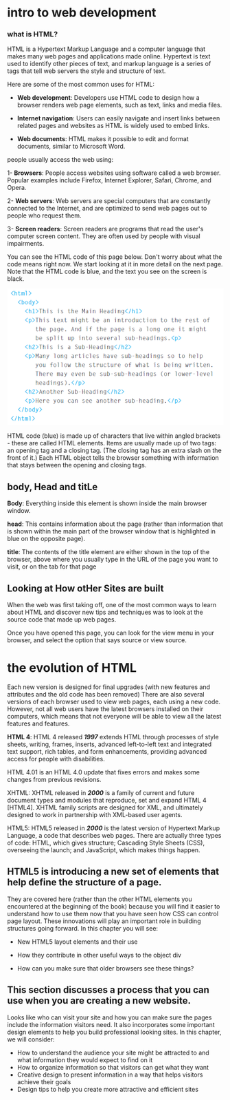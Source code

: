 # intro to web development 

### what is HTML?
HTML is a Hypertext Markup Language and a computer language that makes many web pages and applications made online. Hypertext is text used to identify other pieces of text, and markup language is a series of tags that tell web servers the style and structure of text.

Here are some of the most common uses for HTML:

- **Web development**: Developers use HTML code to design how a browser renders web page elements, such as text, links and media files.

- **Internet navigation**: Users can easily navigate and insert links between related pages and websites as HTML is widely used to embed links.

- **Web documents**: HTML makes it possible to edit and format documents, similar to Microsoft Word.

people usually access the web using:

1- **Browsers**: People access websites using software called a web browser. Popular examples include Firefox, Internet Explorer, Safari, Chrome, and Opera.

2- **Web servers**: Web servers are special computers that are constantly connected to the Internet, and are optimized to send web pages out to people who request them.

3- **Screen readers**: Screen readers are programs that read the user's computer screen content. They are often used by people with visual impairments.

You can see the HTML code of this page below. Don't worry about what the code means right now. We start looking at it in more detail on the next page. Note that the HTML code is blue, and the text you see on the screen is black.

![alt text](Capture.PNG)

HTML code (blue) is made up of characters that live within angled brackets - these are called HTML elements. Items are usually made up of two tags: an opening tag and a closing tag. (The closing tag has an extra slash on the front of it.) Each HTML object tells the browser something with information that stays between the opening and closing tags.


## body, Head and titLe

**Body**: Everything inside this element is shown inside the main browser window.

**head**: This contains information about the page (rather than information that is shown within the main part of the browser window that is highlighted in blue on the opposite page).

**title**: The contents of the title element are either shown in the top of the browser, above where you usually type in the URL of the page you want to visit, or on the tab for that page


## Looking at How otHer Sites are built
When the web was first taking off, one of the most common ways to learn about HTML and discover new tips and techniques was to look at the source code that made up web pages.

Once you have opened this page, you can look for the view menu in your browser, and select the option that says source or view source.

# the evolution of HTML
Each new version is designed for final upgrades (with new features and attributes and the old code has been removed) There are also several versions of each browser used to view web pages, each using a new code. However, not all web users have the latest browsers installed on their computers, which means that not everyone will be able to view all the latest features and features.

**HTML 4**: HTML 4 released ***1997*** extends HTML through processes of style sheets, writing, frames, inserts, advanced left-to-left text and integrated text support, rich tables, and form enhancements, providing advanced access for people with disabilities.

HTML 4.01 is an HTML 4.0 update that fixes errors and makes some changes from previous revisions.

XHTML: XHTML released in ***2000*** is a family of current and future document types and modules that reproduce, set and expand HTML 4 [HTML4]. XHTML family scripts are designed for XML, and ultimately designed to work in partnership with XML-based user agents.

HTML5: HTML5 released in ***2000*** is the latest version of Hypertext Markup Language, a code that describes web pages. There are actually three types of code: HTML, which gives structure; Cascading Style Sheets (CSS), overseeing the launch; and JavaScript, which makes things happen.

## HTML5 is introducing a new set of elements that help define the structure of a page.

They are covered here (rather than the other HTML elements you encountered at the beginning of the book) because you will find it easier to understand how to use them now that you have seen how CSS can control page layout. These innovations will play an important role in building structures going forward. In this chapter you will see:

- New HTML5 layout elements and their use

- How they contribute in other useful ways to the object div

- How can you make sure that older browsers see these things?

## This section discusses a process that you can use when you are creating a new website.

Looks like who can visit your site and how you can make sure the pages include the information visitors need. It also incorporates some important design elements to help you build professional looking sites. In this chapter, we will consider:

- How to understand the audience your site might be attracted to and what information they would expect to find on it
- How to organize information so that visitors can get what they want
- Creative design to present information in a way that helps visitors achieve their goals
- Design tips to help you create more attractive and efficient sites







